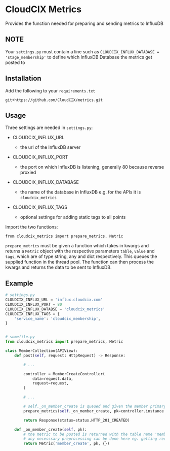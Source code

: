 # CloudCIX Metrics

Provides the function needed for preparing and sending metrics to InfluxDB

## **NOTE**

Your `settings.py` must contain a line such as `CLOUDCIX_INFLUX_DATABASE = 'stage_membership'` to define which InfluxDB Database the metrics get posted to

## Installation

Add the following to your `requirements.txt`

`git+https://github.com/CloudCIX/metrics.git`

## Usage

Three settings are needed in `settings.py`:

- CLOUDCIX_INFLUX_URL
  - the url of the InfluxDB server

- CLOUDCIX_INFLUX_PORT
  - the port on which InfluxDB is listening, generally 80 because reverse proxied

- CLOUDCIX_INFLUX_DATABASE
  - the name of the database in InfluxDB e.g. for the APIs it is `cloudcix_metrics`

- CLOUDCIX_INFLUX_TAGS
  -  optional settings for adding static tags to all points

Import the two functions:

`from cloudcix_metrics import prepare_metrics, Metric`

`prepare_metrics` must be given a function which takes in kwargs and returns a `Metric` object with the respective parameters `table`, `value` and `tags`, which are of type string, any and dict respectively. This queues the supplied function in the thread pool. The function can then process the kwargs and returns the data to be sent to InfluxDB.

## Example

```py
# settings.py
CLOUDCIX_INFLUX_URL = 'influx.cloudcix.com'
CLOUDCIX_INFLUX_PORT = 80
CLOUDCIX_INFLUX_DATABSE = 'cloudcix_metrics'
CLOUDCIX_INFLUX_TAGS = {
    'service_name': 'cloudcix_membership',
}


# somefile.py
from cloudcix_metrics import prepare_metrics, Metric

class MemberCollection(APIView):
    def post(self, request: HttpRequest) -> Response:

        # ...

        controller = MemberCreateController(
            data=request.data,
            request=request,
        )

        # ...

        # self._on_member_create is queued and given the member primary as a kwarg
        prepare_metrics(self._on_member_create, pk=controller.instance.pk)

        return Response(status=status.HTTP_201_CREATED)

    def _on_member_create(self, pk):
        # the metric to be posted is returned with the table name 'member_create' and the value of pk with no tags.
        # any necesssary preprocessing can be done here eg. getting request IP
        return Metric('member_create', pk, {})
```